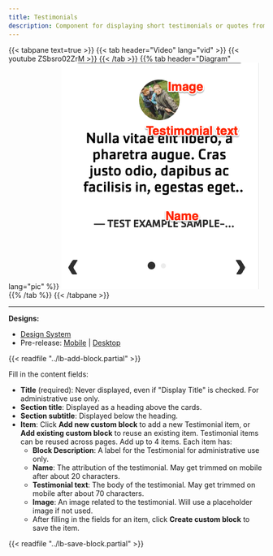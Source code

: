 ```yaml
---
title: Testimonials
description: Component for displaying short testimonials or quotes from Y members in an interactive carousel-style format.
---
```


{{< tabpane text=true >}}
{{< tab header="Video" lang="vid" >}}
{{< youtube ZSbsro02ZrM >}}
{{< /tab >}}
{{% tab header="Diagram" lang="pic" %}}
![Screenshot showing the field titles overlaid on the design](lb-testimonials-fields.png)
{{% /tab %}}
{{< /tabpane >}}

-----

**Designs:**
- [Design System](../../../../../../assets/img/designs/lb-ui-kit/Testimonials.jpg)
- Pre-release: [Mobile](<../../../../../../assets/img/designs/lb/Testimonials Mobile.png>) | [Desktop](<../../../../../../assets/img/designs/lb/Testimonials Desktop.png>)

{{< readfile "../lb-add-block.partial" >}}

Fill in the content fields:

- **Title** (required): Never displayed, even if "Display Title" is checked. For administrative use only.
- **Section title**: Displayed as a heading above the cards.
- **Section subtitle**: Displayed below the heading.
- **Item**: Click **Add new custom block** to add a new Testimonial item, or **Add existing custom block** to reuse an existing item. Testimonial items can be reused across pages. Add up to 4 items. Each item has:
  - **Block Description**: A label for the Testimonial for administrative use only.
  - **Name**: The attribution of the testimonial. May get trimmed on mobile after about 20 characters.
  - **Testimonial text**: The body of the testimonial. May get trimmed on mobile after about 70 characters.
  - **Image**: An image related to the testimonial. Will use a placeholder image if not used.
  - After filling in the fields for an item, click **Create custom block** to save the item.

{{< readfile "../lb-save-block.partial" >}}
